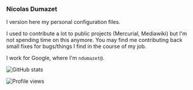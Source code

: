 ### Nicolas Dumazet

I version here my personal configuration files.

I used to contribute a lot to public projects (Mercurial, Mediawiki) but I'm not spending time on this anymore. You may find me contributing back small fixes for bugs/things I find in the course of my job.

I work for Google, where I'm `ndumazet@`.

![GitHub stats](https://github-readme-stats.vercel.app/api?username=nicdumz&show_icons=true)  

![Profile views](https://gpvc.arturio.dev/nicdumz)  
